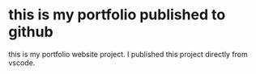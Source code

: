 # this is my portfolio published to github
this is my portfolio website project. I published this project directly from vscode.